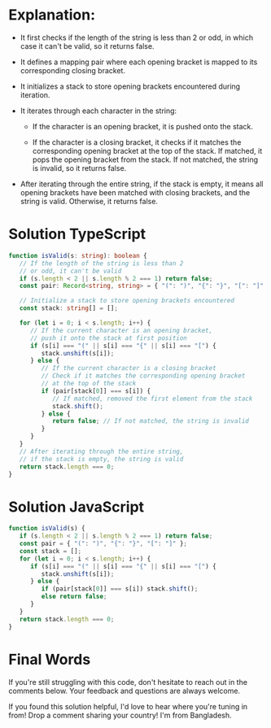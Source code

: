 # Explanation:

-  It first checks if the length of the string is less than 2 or odd, in which case it can't be valid, so it returns false.

-  It defines a mapping pair where each opening bracket is mapped to its corresponding closing bracket.

-  It initializes a stack to store opening brackets encountered during iteration.

-  It iterates through each character in the string:

   -  If the character is an opening bracket, it is pushed onto the stack.

   -  If the character is a closing bracket, it checks if it matches the corresponding opening bracket at the top of the stack. If matched, it pops the opening bracket from the stack. If not matched, the string is invalid, so it returns false.

-  After iterating through the entire string, if the stack is empty, it means all opening brackets have been matched with closing brackets, and the string is valid. Otherwise, it returns false.

# Solution TypeScript

```ts
function isValid(s: string): boolean {
   // If the length of the string is less than 2
   // or odd, it can't be valid
   if (s.length < 2 || s.length % 2 === 1) return false;
   const pair: Record<string, string> = { "(": ")", "{": "}", "[": "]" };

   // Initialize a stack to store opening brackets encountered
   const stack: string[] = [];

   for (let i = 0; i < s.length; i++) {
      // If the current character is an opening bracket,
      // push it onto the stack at first position
      if (s[i] === "(" || s[i] === "{" || s[i] === "[") {
         stack.unshift(s[i]);
      } else {
         // If the current character is a closing bracket
         // Check if it matches the corresponding opening bracket
         // at the top of the stack
         if (pair[stack[0]] === s[i]) {
            // If matched, removed the first element from the stack
            stack.shift();
         } else {
            return false; // If not matched, the string is invalid
         }
      }
   }
   // After iterating through the entire string,
   // if the stack is empty, the string is valid
   return stack.length === 0;
}
```

# Solution JavaScript

```js
function isValid(s) {
   if (s.length < 2 || s.length % 2 === 1) return false;
   const pair = { "(": ")", "{": "}", "[": "]" };
   const stack = [];
   for (let i = 0; i < s.length; i++) {
      if (s[i] === "(" || s[i] === "{" || s[i] === "[") {
         stack.unshift(s[i]);
      } else {
         if (pair[stack[0]] === s[i]) stack.shift();
         else return false;
      }
   }
   return stack.length === 0;
}
```

# Final Words

If you're still struggling with this code, don't hesitate to reach out in the comments below. Your feedback and questions are always welcome.

If you found this solution helpful, I'd love to hear where you're tuning in from! Drop a comment sharing your country! I'm from Bangladesh.
